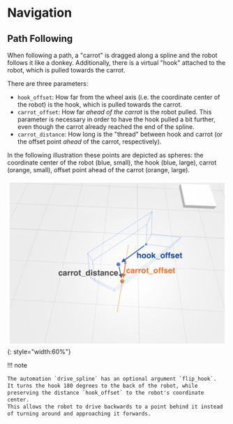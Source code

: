 # Navigation

## Path Following

When following a path, a "carrot" is dragged along a spline and the robot follows it like a donkey. Additionally, there is a virtual "hook" attached to the robot, which is pulled towards the carrot.

There are three parameters:

- `hook_offset`: How far from the wheel axis (i.e. the coordinate center of the robot) is the hook, which is pulled towards the carrot.
- `carrot_offset`: How far _ahead of the carrot_ is the robot pulled. This parameter is necessary in order to have the hook pulled a bit further, even though the carrot already reached the end of the spline.
- `carrot_distance`: How long is the "thread" between hook and carrot (or the offset point _ahead_ of the carrot, respectively).

In the following illustration these points are depicted as spheres: the coordinate center of the robot (blue, small), the hook (blue, large), carrot (orange, small), offset point ahead of the carrot (orange, large).

![Navigation Geometry](navigation_geometry.png){: style="width:60%"}

!!! note

    The automation `drive_spline` has an optional argument `flip_hook`.
    It turns the hook 180 degrees to the back of the robot, while preserving the distance `hook_offset` to the robot's coordinate center.
    This allows the robot to drive backwards to a point behind it instead of turning around and approaching it forwards.
